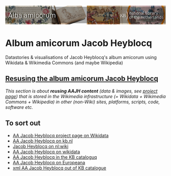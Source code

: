 ![Alba banner](../../banners/AlbaAmicorumKB_BannerWikimedia_EN.jpg)

# Album amicorum Jacob Heyblocq
Datastories & visualisations of Jacob Heyblocq's album amicorum using Wikidata & Wikimedia Commons (and maybe Wikipedia)

## [Resusing the album amicorum Jacob Heyblocq](https://kbnlwikimedia.github.io/Alba-Amicorum/alba/AA-Jacob-Heyblocq/reuse/)
*This section is about **reusing AAJH content** (data & images, see [project page](https://www.wikidata.org/wiki/Wikidata:WikiProject_Alba_amicorum_National_Library_of_the_Netherlands/Jacob_Heyblocq)) that is stored in the Wikimedia infrastructure (= Wikidata + Wikimedia Commons + Wikipedia) in other (non-Wiki) sites, platforms, scripts, code, software etc.*

## To sort out
* [AA Jacob Heyblocq project page on Wikidata](https://www.wikidata.org/wiki/Wikidata:WikiProject_Alba_amicorum/Jacob_Heyblocq)
* [AA Jacob Heyblocq on kb.nl](https://www.kb.nl/themas/vriendenboeken/verwoede-verzamelaars/jacob-heyblocqs-vriendenboek)
* [Jacob Heyblocq on nl:wiki](https://nl.wikipedia.org/wiki/Jacobus_Heiblocq)
* [AA Jacob Heyblocq on wikidata](https://www.wikidata.org/wiki/Q72752496)
* [AA Jacob Heyblocq in the KB cataloguq](http://services.kb.nl/mdo/oai?verb=GetRecord&identifier=PPN:31102386X)
* [AA Jacob Heyblocq on Europeana](https://www.europeana.eu/portal/nl/search?q=europeana_collectionName%3A(92065_Ag_EU_TEL_a0445_ETravel)&qf%5B%5D=heyblocq&view=grid)
* [xml AA Jacob Heyblocq out of KB catalogue](http://jsru.kb.nl/sru?version=1.2&operation=searchRetrieve&x-collection=GGC&query=heyblocq&recordSchema=dcx&startRecord=1&maximumRecords=1000)
